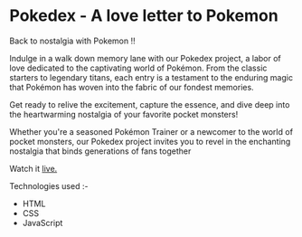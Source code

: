 # Pokedex - A love letter to Pokemon

Back to nostalgia with Pokemon !!

Indulge in a walk down memory lane with our Pokedex project, a labor of love dedicated to the captivating world of Pokémon. From the classic starters to legendary titans, each entry is a testament to the enduring magic that Pokémon has woven into the fabric of our fondest memories.

Get ready to relive the excitement, capture the essence, and dive deep into the heartwarming nostalgia of your favorite pocket monsters!

Whether you're a seasoned Pokémon Trainer or a newcomer to the world of pocket monsters, our Pokedex project invites you to revel in the enchanting nostalgia that binds generations of fans together

Watch it [live.](https://1998tapan.github.io/Pokemon/ "github pages")

Technologies used :-

* HTML
* CSS
* JavaScript
